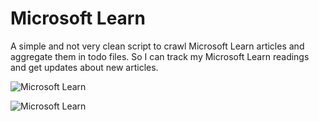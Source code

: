# Microsoft Learn

A simple and not very clean script to crawl Microsoft Learn articles and aggregate them in todo files. So I can track my Microsoft Learn readings and get updates about new articles.

![Microsoft Learn](https://ea78691e.blob.core.windows.net/public/images/tasks_done.png)

![Microsoft Learn](https://ea78691e.blob.core.windows.net/public/images/tasks_done_by_date_and_time.png)
